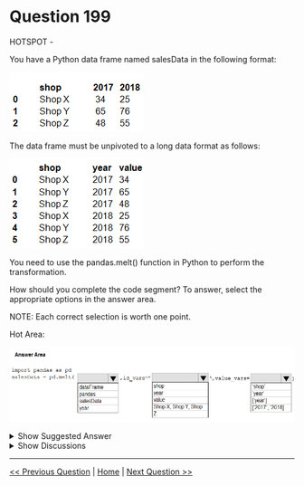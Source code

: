 # Question 199

HOTSPOT -

You have a Python data frame named salesData in the following format:

![Question Image](../images/q199_q_0017200001.png)

The data frame must be unpivoted to a long data format as follows:

![Question Image](../images/q199_q_0017200002.png)

You need to use the pandas.melt() function in Python to perform the transformation.

How should you complete the code segment? To answer, select the appropriate options in the answer area.

NOTE: Each correct selection is worth one point.

Hot Area:

![Question Image](../images/q199_q_0017300001.png)

<details>
  <summary>Show Suggested Answer</summary>

<img src="../images/q199_ans_0_image605.png" alt="Answer Image"><br>

</details>

<details>
  <summary>Show Discussions</summary>

<blockquote><p><strong>meswapnilspal</strong> <code>(Sun 08 Nov 2020 20:59)</code> - <em>Upvotes: 58</em></p><p>if salesData contains data in pivoted form ,the syntax should be,
newsalesData = pd.melt(salesData, id_vars = ...............</p></blockquote>
<blockquote><p><strong>FuzzyF</strong> <code>(Tue 13 Apr 2021 07:40)</code> - <em>Upvotes: 40</em></p><p>Just tried out: 
pd.melt(salesData, id_vars=[&#x27;shop&#x27;], value_vars=[2017, 2018], var_name=&#x27;year&#x27;) works as desired. [2017, 2018] for value_vars is correct. Side note: without &#x27;var_name&#x27; parameter a default name is given to column 2.</p></blockquote>
<blockquote><p><strong>evangelist</strong> <code>(Mon 02 Dec 2024 13:20)</code> - <em>Upvotes: 1</em></p><p>salesData = pd.melt(salesData, id_vars=&#x27;shop&#x27;, value_vars=[&#x27;2017&#x27;, &#x27;2018&#x27;])</p></blockquote>
<blockquote><p><strong>kay1101</strong> <code>(Fri 22 Nov 2024 03:34)</code> - <em>Upvotes: 1</em></p><p>I think this question is missing a step of:
whateverdfname = pd.DataFrame(....)
then we can use
salesData =pd.melt(whateverdfname, ...,...)

so the second and third answer are correct, first box not sure.</p></blockquote>

<blockquote><p><strong>Ahmed_Gehad</strong> <code>(Tue 30 Jan 2024 11:39)</code> - <em>Upvotes: 2</em></p><p>The answer is wrong. It shall be
pd.melt(salesData, id_vars=[&#x27;shop&#x27;], value_vars=[&#x27;2017&#x27;, &#x27;2018&#x27;])</p></blockquote>
<blockquote><p><strong>PI_Team</strong> <code>(Sun 28 Jan 2024 09:47)</code> - <em>Upvotes: 2</em></p><p>import pandas as pd

salesData = pd.DataFrame({
&#x27;shop&#x27;: [&#x27;ShopX&#x27;, &#x27;ShopY&#x27;, &#x27;ShopZ&#x27;],
&#x27;2017&#x27;: [34, 65, 48],
&#x27;2018&#x27;: [25, 76, 55]
})

meltedData = pd.melt(salesData, id_vars=[&#x27;shop&#x27;], value_vars=[&#x27;2017&#x27;, &#x27;2018&#x27;], var_name=&#x27;year&#x27;, value_name=&#x27;value&#x27;)</p></blockquote>

<blockquote><p><strong>silva_831</strong> <code>(Wed 03 May 2023 01:03)</code> - <em>Upvotes: 14</em></p><p>Please do not mislead the people. The correct answer should be as below:
1. salesData
2. shop
3. [2017, 2018]</p></blockquote>
<blockquote><p><strong>MohammadKhubeb</strong> <code>(Thu 04 Aug 2022 03:51)</code> - <em>Upvotes: 1</em></p><p>why not YEAR, because we are giving the values of col YEAR i.e., 2017,... ?</p></blockquote>
<blockquote><p><strong>trickerk</strong> <code>(Fri 28 Jan 2022 12:52)</code> - <em>Upvotes: 9</em></p><p>Correct answer:
salesData
shop
[2017, 2018]</p></blockquote>
<blockquote><p><strong>ljljljlj</strong> <code>(Tue 11 Jan 2022 15:01)</code> - <em>Upvotes: 6</em></p><p>On exam 2021/7/10</p></blockquote>
<blockquote><p><strong>ali25</strong> <code>(Thu 30 Sep 2021 05:46)</code> - <em>Upvotes: 8</em></p><p>import pandas as pd
salesData = pd.DataFrame({&#x27;shop&#x27;: {0: &#x27;shopx&#x27;, 1: &#x27;shopy&#x27;, 2: &#x27;shopz&#x27;},
                   &#x27;2017&#x27;: {0: &#x27;34&#x27;, 1: &#x27;65&#x27;, 2: &#x27;48&#x27;}, 
                   &#x27;2018&#x27;: {0: &#x27;25&#x27;, 1: &#x27;76&#x27;, 2: &#x27;55&#x27;}}) 
salesData

salesData = salesData.reset_index()
salesData

salesData = pd.melt(salesData, id_vars =[&#x27;shop&#x27;], value_vars=[&#x27;2017&#x27;, &#x27;2018&#x27;])
salesData</p></blockquote>

<blockquote><p><strong>Raxy</strong> <code>(Sun 04 Jul 2021 16:13)</code> - <em>Upvotes: 3</em></p><p>Is this a test question that will be included in real exam?</p></blockquote>
<blockquote><p><strong>alphmzla</strong> <code>(Thu 01 Jul 2021 02:09)</code> - <em>Upvotes: 1</em></p><p>Just tried df = pd.melt(df, id_vars= [&#x27;Shop&#x27;], value_vars=[&#x27;2017&#x27;, &#x27;2018&#x27;]), it returns desired outcome</p></blockquote>
<blockquote><p><strong>worker_3141592</strong> <code>(Sat 01 May 2021 08:03)</code> - <em>Upvotes: 4</em></p><p>import pandas as pd
salesData = pd.DataFrame({&#x27;shop&#x27;: {0: &#x27;Shop X&#x27;, 1: &#x27;Shop Y&#x27;, 2: &#x27;Shop Z&#x27;},
                   &#x27;2017&#x27;: {0: 34, 1: 65, 2: 48},
                   &#x27;2018&#x27;: {0: 25, 1: 76, 2: 55}})

salesData = pd.melt(salesData,id_vars=&#x27;shop&#x27;,value_vars=[&#x27;2017&#x27;,&#x27;2018&#x27;])
print(salesData)

---

     shop variable  value

0 Shop X 2017 34
1 Shop Y 2017 65
2 Shop Z 2017 48
3 Shop X 2018 25
4 Shop Y 2018 76
5 Shop Z 2018 55</p></blockquote>

<blockquote><p><strong>dsyouness</strong> <code>(Sun 02 May 2021 08:54)</code> - <em>Upvotes: 1</em></p><p>but if we use dataFrame instead of salesData : 
dataFrame = pd.DataFrame({&#x27;shop&#x27;: {0: &#x27;Shop X&#x27;, 1: &#x27;Shop Y&#x27;, 2: &#x27;Shop Z&#x27;},
&#x27;2017&#x27;: {0: 34, 1: 65, 2: 48},
&#x27;2018&#x27;: {0: 25, 1: 76, 2: 55}})</p></blockquote>
<blockquote><p><strong>SN22</strong> <code>(Sun 18 Apr 2021 20:09)</code> - <em>Upvotes: 2</em></p><p>salesData is correct</p></blockquote>
<blockquote><p><strong>ARC</strong> <code>(Tue 02 Mar 2021 13:14)</code> - <em>Upvotes: 2</em></p><p>pd.melt(salesData, id_vars=[&#x27;shop&#x27;], value_vars=[&#x27;year&#x27;])</p></blockquote>
<blockquote><p><strong>user11111</strong> <code>(Sun 28 Feb 2021 23:41)</code> - <em>Upvotes: 2</em></p><p>Box 2 should be year, because that is the ID of the column you wish to unpivot. You cant use shop because shop doesn&#x27;t have a value [&#x27;2017,&#x27;2018&#x27;]</p></blockquote>
<blockquote><p><strong>user11111</strong> <code>(Tue 02 Mar 2021 07:10)</code> - <em>Upvotes: 4</em></p><p>The above is wrong, one is not evaluating columns but rather unpivoting columns therefore Box should be shop. One is unpivoting [&#x27;2017,&#x27;2018&#x27;] relative to shop (column 1)</p></blockquote>

</details>

---

[<< Previous Question](question_198.md) | [Home](/index.md) | [Next Question >>](question_200.md)
